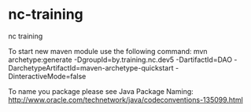 # nc-training
nc training

To start new maven module use the following command:
mvn archetype:generate -DgroupId=by.training.nc.dev5 -DartifactId=DAO -DarchetypeArtifactId=maven-archetype-quickstart -DinteractiveMode=false

To name you package please see Java Package Naming:
http://www.oracle.com/technetwork/java/codeconventions-135099.html